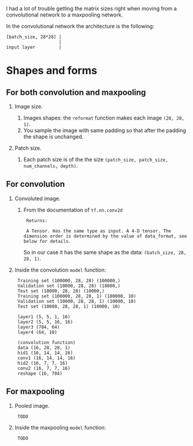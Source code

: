 I had a lot of trouble getting the matrix sizes right when moving from a convolutional network to a maxpooling network.

In the convolutional network the architecture is the following:


~~~~~~
[batch_size, 28*28] |
                    |
input layer         |
~~~~~~

# Shapes and forms

## For both convolution and maxpooling

1. Image size.
    1. Images shapes: the `reformat` function makes each image `(28, 28, 1)`.
    1. You sample the image with same padding so that after the padding the shape is unchanged.

1. Patch size.
    1. Each patch size is of the the size `(patch_size, patch_size, num_channels, depth)`.

## For convolution

1. Convoluted image.
    1. From the documentation of `tf.nn.conv2d`

            Returns:

            A Tensor. Has the same type as input. A 4-D tensor. The dimension order is determined by the value of data_format, see below for details.

        So in our case it has the same shape as the data: `(batch_size, 28, 28, 1)`.

1. Inside the convolution `model` function:

        Training set (100000, 28, 28) (100000,)
        Validation set (10000, 28, 28) (10000,)
        Test set (10000, 28, 28) (10000,)
        Training set (100000, 28, 28, 1) (100000, 10)
        Validation set (10000, 28, 28, 1) (10000, 10)
        Test set (10000, 28, 28, 1) (10000, 10)

        layer1 (5, 5, 1, 16)
        layer2 (5, 5, 16, 16)
        layer3 (784, 64)
        layer4 (64, 10)

        (convolution function)
        data (16, 28, 28, 1)
        hid1 (16, 14, 14, 16)
        conv1 (16, 14, 14, 16)
        hid2 (16, 7, 7, 16)
        conv2 (16, 7, 7, 16)
        reshape (16, 784)

## For maxpooling

1. Pooled image.

        TODO

1. Inside the maxpooling `model` function:

        TODO
